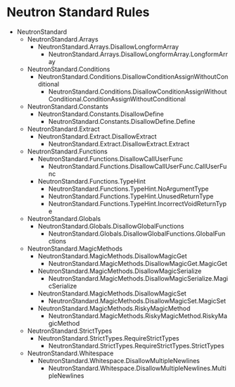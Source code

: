 # Neutron Standard Rules

- NeutronStandard
    - NeutronStandard.Arrays
        - NeutronStandard.Arrays.DisallowLongformArray
            - NeutronStandard.Arrays.DisallowLongformArray.LongformArray
    - NeutronStandard.Conditions
        - NeutronStandard.Conditions.DisallowConditionAssignWithoutConditional
            - NeutronStandard.Conditions.DisallowConditionAssignWithoutConditional.ConditionAssignWithoutConditional
    - NeutronStandard.Constants
        - NeutronStandard.Constants.DisallowDefine
            - NeutronStandard.Constants.DisallowDefine.Define
    - NeutronStandard.Extract
        - NeutronStandard.Extract.DisallowExtract
            - NeutronStandard.Extract.DisallowExtract.Extract
    - NeutronStandard.Functions
        - NeutronStandard.Functions.DisallowCallUserFunc
            - NeutronStandard.Functions.DisallowCallUserFunc.CallUserFunc
        - NeutronStandard.Functions.TypeHint
            - NeutronStandard.Functions.TypeHint.NoArgumentType
            - NeutronStandard.Functions.TypeHint.UnusedReturnType
            - NeutronStandard.Functions.TypeHint.IncorrectVoidReturnType
    - NeutronStandard.Globals
        - NeutronStandard.Globals.DisallowGlobalFunctions
            - NeutronStandard.Globals.DisallowGlobalFunctions.GlobalFunctions
    - NeutronStandard.MagicMethods
        - NeutronStandard.MagicMethods.DisallowMagicGet
            - NeutronStandard.MagicMethods.DisallowMagicGet.MagicGet
        - NeutronStandard.MagicMethods.DisallowMagicSerialize
            - NeutronStandard.MagicMethods.DisallowMagicSerialize.MagicSerialize
        - NeutronStandard.MagicMethods.DisallowMagicSet
            - NeutronStandard.MagicMethods.DisallowMagicSet.MagicSet
        - NeutronStandard.MagicMethods.RiskyMagicMethod
            - NeutronStandard.MagicMethods.RiskyMagicMethod.RiskyMagicMethod
    - NeutronStandard.StrictTypes
        - NeutronStandard.StrictTypes.RequireStrictTypes
            - NeutronStandard.StrictTypes.RequireStrictTypes.StrictTypes
    - NeutronStandard.Whitespace
        - NeutronStandard.Whitespace.DisallowMultipleNewlines
            - NeutronStandard.Whitespace.DisallowMultipleNewlines.MultipleNewlines
